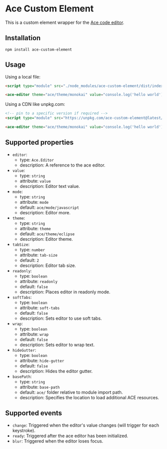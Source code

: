 # Ace Custom Element

This is a custom element wrapper for the [Ace code editor](https://ace.c9.io/).

## Installation

```
npm install ace-custom-element
```

## Usage

Using a local file:

```html
<script type="module" src="./node_modules/ace-custom-element/dist/index.min.js"></script>

<ace-editor theme="ace/theme/monokai" value="console.log('hello world');"></ace-editor>
```

Using a CDN like unpkg.com:

```html
<!-- pin to a specific version if required -->
<script type="module" src="https://unpkg.com/ace-custom-element@latest/dist/index.min.js"></script>

<ace-editor theme="ace/theme/monokai" value="console.log('hello world');"></ace-editor>
```

## Supported properties

- `editor`:
  - type: `Ace.Editor`
  - description: A reference to the ace editor.
- `value`:
  - type: `string`
  - attribute: `value`
  - description: Editor text value.
- `mode`:
  - type: `string`
  - attribute: `mode`
  - default: `ace/mode/javascript`
  - description: Editor more.
- `theme`:
  - type: `string`
  - attribute: `theme`
  - default: `ace/theme/eclipse`
  - description: Editor theme.
- `tabSize`:
  - type: `number`
  - attribute: `tab-size`
  - default: `2`
  - description: Editor tab size.
- `readonly`:
  - type: `boolean`
  - attribute: `readonly`
  - default: `false`
  - description: Places editor in readonly mode.
- `softTabs`:
  - type: `boolean`
  - attribute: `soft-tabs`
  - default: `false`
  - description: Sets editor to use soft tabs.
- `wrap`:
  - type: `boolean`
  - attribute: `wrap`
  - default: `false`
  - description: Sets editor to wrap text.
- `hideGutter`:
  - type: `boolean`
  - attribute: `hide-gutter`
  - default: `false`
  - description: Hides the editor gutter.
- `basePath`:
  - type: `string`
  - attribute: `base-path`
  - default: `ace/` folder relative to module import path.
  - description: Specifies the location to load additional ACE resources.

## Supported events

- `change`: Triggered when the editor's value changes (will trigger for each keystroke).
- `ready`: Triggered after the ace editor has been initialized.
- `blur`: Triggered when the editor loses focus.

